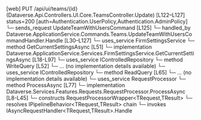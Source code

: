 [web] PUT /api/ui/teams/{id}  (Dataverse.Api.Controllers.UI.Core.TeamsController.Update)  [L122–L127] status=200 [auth=Authentication.UserPolicy,Authentication.AdminPolicy]
  └─ sends_request UpdateTeamWithUsersCommand [L125]
    └─ handled_by Dataverse.ApplicationService.Commands.Teams.UpdateTeamWithUsersCommandHandler.Handle [L30–L127]
      └─ uses_service FirmSettingsService
        └─ method GetCurrentSettingsAsync [L51]
          └─ implementation Dataverse.ApplicationService.Services.FirmSettingsService.GetCurrentSettingsAsync [L18-L97]
      └─ uses_service IControlledRepository<Team>
        └─ method WriteQuery [L52]
          └─ ... (no implementation details available)
      └─ uses_service IControlledRepository<User>
        └─ method ReadQuery [L65]
          └─ ... (no implementation details available)
      └─ uses_service RequestProcessor
        └─ method ProcessAsync [L77]
          └─ implementation Dataverse.Services.Features.Requests.RequestProcessor.ProcessAsync [L8-L45]
            └─ constructs RequestProcessorWrapper<TRequest,TResult>
            └─ resolves IPipelineBehavior<TRequest,TResult> chain
            └─ invokes IAsyncRequestHandler<TRequest,TResult>.Handle

